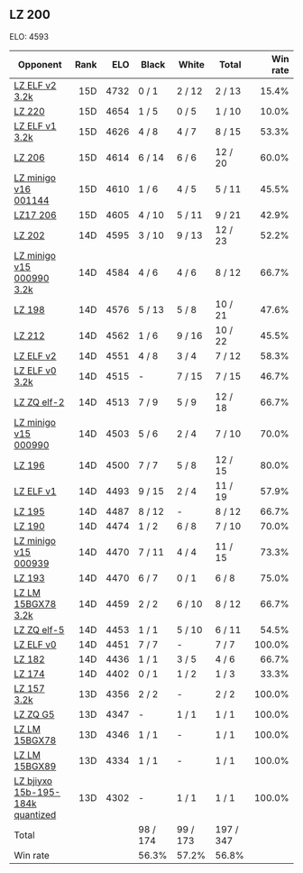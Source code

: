 ## LZ 200 ##

ELO: 4593

Opponent | Rank | ELO | Black | White | Total | Win rate
---------|-----:|----:|-------|-------|-------|-------:
[LZ ELF v2 3.2k](LZ%20ELF%20v2%203.2k.md) | 15D | 4732 | 0 / 1 | 2 / 12 | 2 / 13 | 15.4%
[LZ 220](LZ%20220.md) | 15D | 4654 | 1 / 5 | 0 / 5 | 1 / 10 | 10.0%
[LZ ELF v1 3.2k](LZ%20ELF%20v1%203.2k.md) | 15D | 4626 | 4 / 8 | 4 / 7 | 8 / 15 | 53.3%
[LZ 206](LZ%20206.md) | 15D | 4614 | 6 / 14 | 6 / 6 | 12 / 20 | 60.0%
[LZ minigo v16 001144](LZ%20minigo%20v16%20001144.md) | 15D | 4610 | 1 / 6 | 4 / 5 | 5 / 11 | 45.5%
[LZ17 206](LZ17%20206.md) | 15D | 4605 | 4 / 10 | 5 / 11 | 9 / 21 | 42.9%
[LZ 202](LZ%20202.md) | 14D | 4595 | 3 / 10 | 9 / 13 | 12 / 23 | 52.2%
[LZ minigo v15 000990 3.2k](LZ%20minigo%20v15%20000990%203.2k.md) | 14D | 4584 | 4 / 6 | 4 / 6 | 8 / 12 | 66.7%
[LZ 198](LZ%20198.md) | 14D | 4576 | 5 / 13 | 5 / 8 | 10 / 21 | 47.6%
[LZ 212](LZ%20212.md) | 14D | 4562 | 1 / 6 | 9 / 16 | 10 / 22 | 45.5%
[LZ ELF v2](LZ%20ELF%20v2.md) | 14D | 4551 | 4 / 8 | 3 / 4 | 7 / 12 | 58.3%
[LZ ELF v0 3.2k](LZ%20ELF%20v0%203.2k.md) | 14D | 4515 | - | 7 / 15 | 7 / 15 | 46.7%
[LZ ZQ elf-2](LZ%20ZQ%20elf-2.md) | 14D | 4513 | 7 / 9 | 5 / 9 | 12 / 18 | 66.7%
[LZ minigo v15 000990](LZ%20minigo%20v15%20000990.md) | 14D | 4503 | 5 / 6 | 2 / 4 | 7 / 10 | 70.0%
[LZ 196](LZ%20196.md) | 14D | 4500 | 7 / 7 | 5 / 8 | 12 / 15 | 80.0%
[LZ ELF v1](LZ%20ELF%20v1.md) | 14D | 4493 | 9 / 15 | 2 / 4 | 11 / 19 | 57.9%
[LZ 195](LZ%20195.md) | 14D | 4487 | 8 / 12 | - | 8 / 12 | 66.7%
[LZ 190](LZ%20190.md) | 14D | 4474 | 1 / 2 | 6 / 8 | 7 / 10 | 70.0%
[LZ minigo v15 000939](LZ%20minigo%20v15%20000939.md) | 14D | 4470 | 7 / 11 | 4 / 4 | 11 / 15 | 73.3%
[LZ 193](LZ%20193.md) | 14D | 4470 | 6 / 7 | 0 / 1 | 6 / 8 | 75.0%
[LZ LM 15BGX78 3.2k](LZ%20LM%2015BGX78%203.2k.md) | 14D | 4459 | 2 / 2 | 6 / 10 | 8 / 12 | 66.7%
[LZ ZQ elf-5](LZ%20ZQ%20elf-5.md) | 14D | 4453 | 1 / 1 | 5 / 10 | 6 / 11 | 54.5%
[LZ ELF v0](LZ%20ELF%20v0.md) | 14D | 4451 | 7 / 7 | - | 7 / 7 | 100.0%
[LZ 182](LZ%20182.md) | 14D | 4436 | 1 / 1 | 3 / 5 | 4 / 6 | 66.7%
[LZ 174](LZ%20174.md) | 14D | 4402 | 0 / 1 | 1 / 2 | 1 / 3 | 33.3%
[LZ 157 3.2k](LZ%20157%203.2k.md) | 13D | 4356 | 2 / 2 | - | 2 / 2 | 100.0%
[LZ ZQ G5](LZ%20ZQ%20G5.md) | 13D | 4347 | - | 1 / 1 | 1 / 1 | 100.0%
[LZ LM 15BGX78](LZ%20LM%2015BGX78.md) | 13D | 4346 | 1 / 1 | - | 1 / 1 | 100.0%
[LZ LM 15BGX89](LZ%20LM%2015BGX89.md) | 13D | 4334 | 1 / 1 | - | 1 / 1 | 100.0%
[LZ bjiyxo 15b-195-184k quantized](LZ%20bjiyxo%2015b-195-184k%20quantized.md) | 13D | 4302 | - | 1 / 1 | 1 / 1 | 100.0%
Total | | | 98 / 174 | 99 / 173 | 197 / 347 | 
Win rate| | | 56.3% | 57.2% | 56.8% | 
